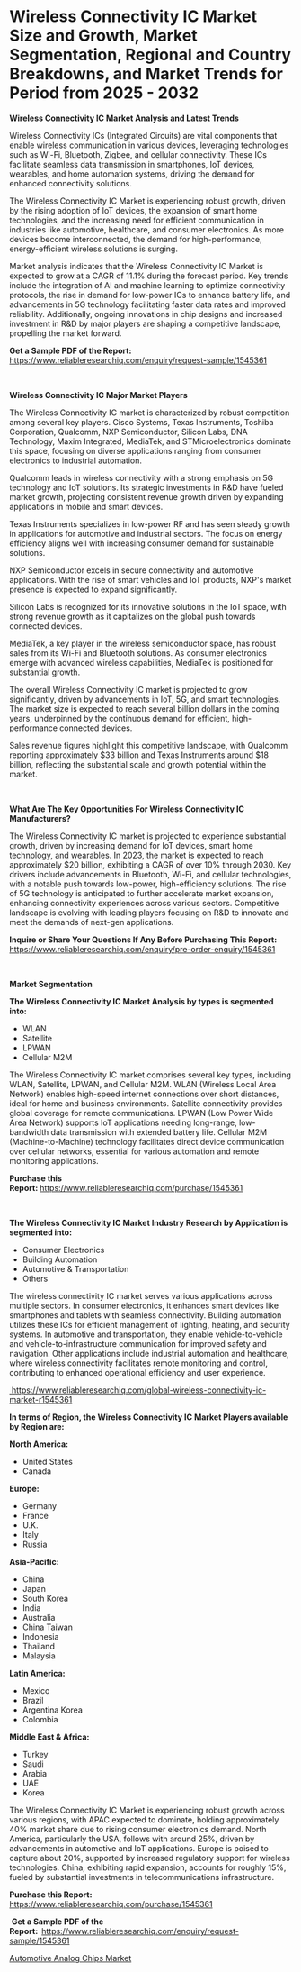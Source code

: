 <p><h1>Wireless Connectivity IC Market Size and Growth, Market Segmentation, Regional and Country Breakdowns, and Market Trends for Period from 2025 -  2032</h1></p><p><strong>Wireless Connectivity IC Market Analysis and Latest Trends</strong></p>
<p><p>Wireless Connectivity ICs (Integrated Circuits) are vital components that enable wireless communication in various devices, leveraging technologies such as Wi-Fi, Bluetooth, Zigbee, and cellular connectivity. These ICs facilitate seamless data transmission in smartphones, IoT devices, wearables, and home automation systems, driving the demand for enhanced connectivity solutions.</p><p>The Wireless Connectivity IC Market is experiencing robust growth, driven by the rising adoption of IoT devices, the expansion of smart home technologies, and the increasing need for efficient communication in industries like automotive, healthcare, and consumer electronics. As more devices become interconnected, the demand for high-performance, energy-efficient wireless solutions is surging.</p><p>Market analysis indicates that the Wireless Connectivity IC Market is expected to grow at a CAGR of 11.1% during the forecast period. Key trends include the integration of AI and machine learning to optimize connectivity protocols, the rise in demand for low-power ICs to enhance battery life, and advancements in 5G technology facilitating faster data rates and improved reliability. Additionally, ongoing innovations in chip designs and increased investment in R&D by major players are shaping a competitive landscape, propelling the market forward.</p></p>
<p><strong>Get a Sample PDF of the Report:&nbsp;</strong> <a href="https://www.reliableresearchiq.com/enquiry/request-sample/1545361?utm_campaign=3505&utm_medium=2&utm_source=Github&utm_content=ia&utm_term=06042025&utm_id=wireless-connectivity-ic">https://www.reliableresearchiq.com/enquiry/request-sample/1545361</a></p>
<p>&nbsp;</p>
<p><strong>Wireless Connectivity IC Major Market Players</strong></p>
<p><p>The Wireless Connectivity IC market is characterized by robust competition among several key players. Cisco Systems, Texas Instruments, Toshiba Corporation, Qualcomm, NXP Semiconductor, Silicon Labs, DNA Technology, Maxim Integrated, MediaTek, and STMicroelectronics dominate this space, focusing on diverse applications ranging from consumer electronics to industrial automation.</p><p>Qualcomm leads in wireless connectivity with a strong emphasis on 5G technology and IoT solutions. Its strategic investments in R&D have fueled market growth, projecting consistent revenue growth driven by expanding applications in mobile and smart devices.</p><p>Texas Instruments specializes in low-power RF and has seen steady growth in applications for automotive and industrial sectors. The focus on energy efficiency aligns well with increasing consumer demand for sustainable solutions.</p><p>NXP Semiconductor excels in secure connectivity and automotive applications. With the rise of smart vehicles and IoT products, NXP's market presence is expected to expand significantly.</p><p>Silicon Labs is recognized for its innovative solutions in the IoT space, with strong revenue growth as it capitalizes on the global push towards connected devices.</p><p>MediaTek, a key player in the wireless semiconductor space, has robust sales from its Wi-Fi and Bluetooth solutions. As consumer electronics emerge with advanced wireless capabilities, MediaTek is positioned for substantial growth.</p><p>The overall Wireless Connectivity IC market is projected to grow significantly, driven by advancements in IoT, 5G, and smart technologies. The market size is expected to reach several billion dollars in the coming years, underpinned by the continuous demand for efficient, high-performance connected devices.</p><p>Sales revenue figures highlight this competitive landscape, with Qualcomm reporting approximately $33 billion and Texas Instruments around $18 billion, reflecting the substantial scale and growth potential within the market.</p></p>
<p>&nbsp;</p>
<p><strong>What Are The Key Opportunities For Wireless Connectivity IC Manufacturers?</strong></p>
<p><p>The Wireless Connectivity IC market is projected to experience substantial growth, driven by increasing demand for IoT devices, smart home technology, and wearables. In 2023, the market is expected to reach approximately $20 billion, exhibiting a CAGR of over 10% through 2030. Key drivers include advancements in Bluetooth, Wi-Fi, and cellular technologies, with a notable push towards low-power, high-efficiency solutions. The rise of 5G technology is anticipated to further accelerate market expansion, enhancing connectivity experiences across various sectors. Competitive landscape is evolving with leading players focusing on R&D to innovate and meet the demands of next-gen applications.</p></p>
<p><strong>Inquire or Share Your Questions If Any Before Purchasing This Report:</strong> <a href="https://www.reliableresearchiq.com/enquiry/pre-order-enquiry/1545361?utm_campaign=3505&utm_medium=2&utm_source=Github&utm_content=ia&utm_term=06042025&utm_id=wireless-connectivity-ic">https://www.reliableresearchiq.com/enquiry/pre-order-enquiry/1545361</a></p>
<p>&nbsp;</p>
<p><strong>Market Segmentation</strong></p>
<p><strong>The Wireless Connectivity IC Market Analysis by types is segmented into:</strong></p>
<p><ul><li>WLAN</li><li>Satellite</li><li>LPWAN</li><li>Cellular M2M</li></ul></p>
<p><p>The Wireless Connectivity IC market comprises several key types, including WLAN, Satellite, LPWAN, and Cellular M2M. WLAN (Wireless Local Area Network) enables high-speed internet connections over short distances, ideal for home and business environments. Satellite connectivity provides global coverage for remote communications. LPWAN (Low Power Wide Area Network) supports IoT applications needing long-range, low-bandwidth data transmission with extended battery life. Cellular M2M (Machine-to-Machine) technology facilitates direct device communication over cellular networks, essential for various automation and remote monitoring applications.</p></p>
<p><strong>Purchase this Report:&nbsp;</strong><a href="https://www.reliableresearchiq.com/purchase/1545361?utm_campaign=3505&utm_medium=2&utm_source=Github&utm_content=ia&utm_term=06042025&utm_id=wireless-connectivity-ic">https://www.reliableresearchiq.com/purchase/1545361</a></p>
<p>&nbsp;</p>
<p><strong>The Wireless Connectivity IC Market Industry Research by Application is segmented into:</strong></p>
<p><ul><li>Consumer Electronics</li><li>Building Automation</li><li>Automotive & Transportation</li><li>Others</li></ul></p>
<p><p>The wireless connectivity IC market serves various applications across multiple sectors. In consumer electronics, it enhances smart devices like smartphones and tablets with seamless connectivity. Building automation utilizes these ICs for efficient management of lighting, heating, and security systems. In automotive and transportation, they enable vehicle-to-vehicle and vehicle-to-infrastructure communication for improved safety and navigation. Other applications include industrial automation and healthcare, where wireless connectivity facilitates remote monitoring and control, contributing to enhanced operational efficiency and user experience.</p></p>
<p><a href="https://www.reliableresearchiq.com/global-wireless-connectivity-ic-market-r1545361?utm_campaign=3505&utm_medium=2&utm_source=Github&utm_content=ia&utm_term=06042025&utm_id=wireless-connectivity-ic">&nbsp;https://www.reliableresearchiq.com/global-wireless-connectivity-ic-market-r1545361</a></p>
<p><strong>In terms of Region, the Wireless Connectivity IC Market Players available by Region are:</strong></p>
<p>
    <p> <strong> North America: </strong>
        <ul>
            <li>United States</li>
            <li>Canada</li>
        </ul>
        </p> 
    <p> <strong> Europe: </strong>
        <ul>
            <li>Germany</li>
            <li>France</li>
            <li>U.K.</li>
            <li>Italy</li>
            <li>Russia</li>
        </ul>
        </p> 
    <p> <strong> Asia-Pacific: </strong>
        <ul>
            <li>China</li>
            <li>Japan</li>
            <li>South Korea</li>
            <li>India</li>
            <li>Australia</li>
            <li>China Taiwan</li>
            <li>Indonesia</li>
            <li>Thailand</li>
            <li>Malaysia</li>
        </ul>
        </p> 
    <p> <strong> Latin America: </strong>
        <ul>
            <li>Mexico</li>
            <li>Brazil</li>
            <li>Argentina Korea</li>
            <li>Colombia</li>
        </ul>
        </p> 
    <p> <strong> Middle East & Africa: </strong>
        <ul>
            <li>Turkey</li>
            <li>Saudi</li>
            <li>Arabia</li>
            <li>UAE</li>
            <li>Korea</li>
        </ul>
    </p>
    </p>
<p><p>The Wireless Connectivity IC Market is experiencing robust growth across various regions, with APAC expected to dominate, holding approximately 40% market share due to rising consumer electronics demand. North America, particularly the USA, follows with around 25%, driven by advancements in automotive and IoT applications. Europe is poised to capture about 20%, supported by increased regulatory support for wireless technologies. China, exhibiting rapid expansion, accounts for roughly 15%, fueled by substantial investments in telecommunications infrastructure.</p></p>
<p><strong>Purchase this Report: </strong><a href="https://www.reliableresearchiq.com/purchase/1545361?utm_campaign=3505&utm_medium=2&utm_source=Github&utm_content=ia&utm_term=06042025&utm_id=wireless-connectivity-ic">https://www.reliableresearchiq.com/purchase/1545361</a></p>
<p>&nbsp;<strong>Get a Sample PDF of the Report:&nbsp;&nbsp;</strong><a href="https://www.reliableresearchiq.com/enquiry/request-sample/1545361?utm_campaign=3505&utm_medium=2&utm_source=Github&utm_content=ia&utm_term=06042025&utm_id=wireless-connectivity-ic">https://www.reliableresearchiq.com/enquiry/request-sample/1545361</a></p>
<p><strong></strong></p>
<p><p><a href="https://github.com/signallaikun/Market-Research-Report-List-1/blob/main/automotive-analog-chips-market.md?utm_campaign=3505&utm_medium=2&utm_source=Github&utm_content=ia&utm_term=06042025&utm_id=wireless-connectivity-ic">Automotive Analog Chips Market</a></p></p>
